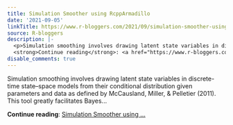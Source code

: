 ```yaml
---
title: Simulation Smoother using RcppArmadillo
date: '2021-09-05'
linkTitle: https://www.r-bloggers.com/2021/09/simulation-smoother-using-rcpparmadillo/
source: R-bloggers
description: |-
  <p>Simulation smoothing involves drawing latent state variables in discrete-time state–space models from their conditional distribution given parameters and data as defined by McCausland, Miller, &#038; Pelletier (2011). This tool greatly facilitates Bayes...</p>
  <strong>Continue reading</strong>: <a href="https://www.r-bloggers.com/2021/09/simulation-smoother-using-rcpparmadillo/">Simulation Smoother using ...
disable_comments: true
---
```

<p>Simulation smoothing involves drawing latent state variables in discrete-time state–space models from their conditional distribution given parameters and data as defined by McCausland, Miller, &#038; Pelletier (2011). This tool greatly facilitates Bayes...</p>
<strong>Continue reading</strong>: <a href="https://www.r-bloggers.com/2021/09/simulation-smoother-using-rcpparmadillo/">Simulation Smoother using ...